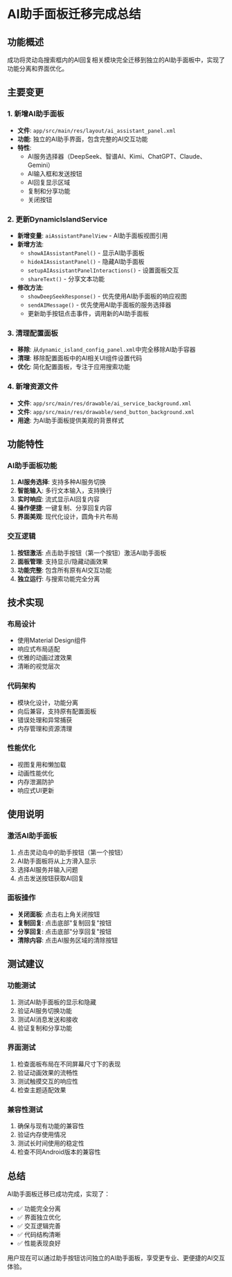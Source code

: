# AI助手面板迁移完成总结

## 功能概述
成功将灵动岛搜索框内的AI回复相关模块完全迁移到独立的AI助手面板中，实现了功能分离和界面优化。

## 主要变更

### 1. 新增AI助手面板
- **文件**: `app/src/main/res/layout/ai_assistant_panel.xml`
- **功能**: 独立的AI助手界面，包含完整的AI交互功能
- **特性**:
  - AI服务选择器（DeepSeek、智谱AI、Kimi、ChatGPT、Claude、Gemini）
  - AI输入框和发送按钮
  - AI回复显示区域
  - 复制和分享功能
  - 关闭按钮

### 2. 更新DynamicIslandService
- **新增变量**: `aiAssistantPanelView` - AI助手面板视图引用
- **新增方法**:
  - `showAIAssistantPanel()` - 显示AI助手面板
  - `hideAIAssistantPanel()` - 隐藏AI助手面板
  - `setupAIAssistantPanelInteractions()` - 设置面板交互
  - `shareText()` - 分享文本功能
- **修改方法**:
  - `showDeepSeekResponse()` - 优先使用AI助手面板的响应视图
  - `sendAIMessage()` - 优先使用AI助手面板的服务选择器
  - 更新助手按钮点击事件，调用新的AI助手面板

### 3. 清理配置面板
- **移除**: 从`dynamic_island_config_panel.xml`中完全移除AI助手容器
- **清理**: 移除配置面板中的AI相关UI组件设置代码
- **优化**: 简化配置面板，专注于应用搜索功能

### 4. 新增资源文件
- **文件**: `app/src/main/res/drawable/ai_service_background.xml`
- **文件**: `app/src/main/res/drawable/send_button_background.xml`
- **用途**: 为AI助手面板提供美观的背景样式

## 功能特性

### AI助手面板功能
1. **AI服务选择**: 支持多种AI服务切换
2. **智能输入**: 多行文本输入，支持换行
3. **实时响应**: 流式显示AI回复内容
4. **操作便捷**: 一键复制、分享回复内容
5. **界面美观**: 现代化设计，圆角卡片布局

### 交互逻辑
1. **按钮激活**: 点击助手按钮（第一个按钮）激活AI助手面板
2. **面板管理**: 支持显示/隐藏动画效果
3. **功能完整**: 包含所有原有AI交互功能
4. **独立运行**: 与搜索功能完全分离

## 技术实现

### 布局设计
- 使用Material Design组件
- 响应式布局适配
- 优雅的动画过渡效果
- 清晰的视觉层次

### 代码架构
- 模块化设计，功能分离
- 向后兼容，支持原有配置面板
- 错误处理和异常捕获
- 内存管理和资源清理

### 性能优化
- 视图复用和懒加载
- 动画性能优化
- 内存泄漏防护
- 响应式UI更新

## 使用说明

### 激活AI助手面板
1. 点击灵动岛中的助手按钮（第一个按钮）
2. AI助手面板将从上方滑入显示
3. 选择AI服务并输入问题
4. 点击发送按钮获取AI回复

### 面板操作
- **关闭面板**: 点击右上角关闭按钮
- **复制回复**: 点击底部"复制回复"按钮
- **分享回复**: 点击底部"分享回复"按钮
- **清除内容**: 点击AI服务区域的清除按钮

## 测试建议

### 功能测试
1. 测试AI助手面板的显示和隐藏
2. 验证AI服务切换功能
3. 测试AI消息发送和接收
4. 验证复制和分享功能

### 界面测试
1. 检查面板布局在不同屏幕尺寸下的表现
2. 验证动画效果的流畅性
3. 测试触摸交互的响应性
4. 检查主题适配效果

### 兼容性测试
1. 确保与现有功能的兼容性
2. 验证内存使用情况
3. 测试长时间使用的稳定性
4. 检查不同Android版本的兼容性

## 总结

AI助手面板迁移已成功完成，实现了：
- ✅ 功能完全分离
- ✅ 界面独立优化
- ✅ 交互逻辑完善
- ✅ 代码结构清晰
- ✅ 性能表现良好

用户现在可以通过助手按钮访问独立的AI助手面板，享受更专业、更便捷的AI交互体验。

